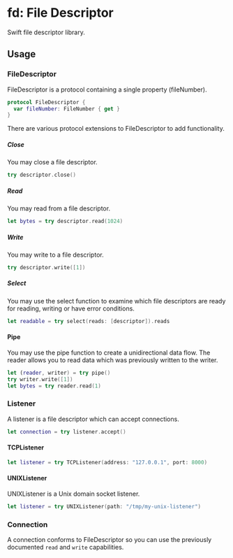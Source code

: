 # fd: File Descriptor

Swift file descriptor library.

## Usage

### FileDescriptor

FileDescriptor is a protocol containing a single property (fileNumber).

```swift
protocol FileDescriptor {
  var fileNumber: FileNumber { get }
}
```

There are various protocol extensions to FileDescriptor to add functionality.

##### Close

You may close a file descriptor.

```swift
try descriptor.close()
```

##### Read

You may read from a file descriptor.

```swift
let bytes = try descriptor.read(1024)
```

##### Write

You may write to a file descriptor.

```swift
try descriptor.write([1])
```

##### Select

You may use the select function to examine which file descriptors are ready for
reading, writing or have error conditions.

```swift
let readable = try select(reads: [descriptor]).reads
```

#### Pipe

You may use the pipe function to create a unidirectional data flow. The reader
allows you to read data which was previously written to the writer.

```swift
let (reader, writer) = try pipe()
try writer.write([1])
let bytes = try reader.read(1)
```

### Listener

A listener is a file descriptor which can accept connections.

```swift
let connection = try listener.accept()
```

#### TCPListener

```swift
let listener = try TCPListener(address: "127.0.0.1", port: 8000)
```

#### UNIXListener

UNIXListener is a Unix domain socket listener.

```swift
let listener = try UNIXListener(path: "/tmp/my-unix-listener")
```

### Connection

A connection conforms to FileDescriptor so you can use the previously
documented `read` and `write` capabilities.
